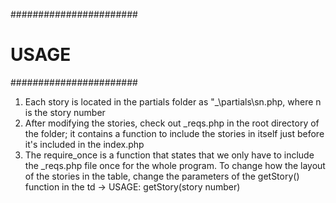 #######################

# USAGE

#######################

1. Each story is located in the partials folder as "\_\partials\sn.php, where n is the story number
2. After modifying the stories, check out \_reqs.php in the
   root directory of the folder; it contains a function to include the stories in itself just before it's included in the index.php
3. The require_once is a function that states that we only have to include the \_reqs.php file once for the whole program. To change how the layout of the stories in the table, change the parameters of the getStory() function in the td -> USAGE: getStory(story number)
